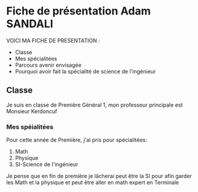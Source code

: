 # Fiche de présentation Adam SANDALI
VOICI MA FICHE DE PRESENTATION :
- Classe
- Mes spécialitées
- Parcours avenir envisagée
- Pourquoi avoir fait la spécialité de science de l'ingénieur
## Classe
Je suis en classe de Première Général 1, mon professeur principale est Monsieur Kerdoncuf
### Mes spéialitées
Pour cette année de Première, j'ai pris pour spécialitées:
1) Math
2) Physique
3) SI-Science de l'ingénieur

Je pense que en fin de première je lâcherai peut être la SI pour afin garder les Math et la physique et peut être aller en math expert en Terminale
